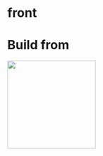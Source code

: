 # front

# Build from
<a href="https://github.com/d2-projects/Neuro-Network" target="_blank"><img src="https://raw.githubusercontent.com/FairyEver/Neuro-Network/master/docs/image/Neuro-Network@2x.png" width="200"></a>
